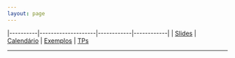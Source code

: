 ```yaml
---
layout: page
---
```

|----------|--------------------|------------|------------|
| [Slides] | [Calendário](#cal) | [Exemplos] | [TPs](#tps)

- - -


[Slides]: ./slides/00-Apresentacao.pdf
[Exemplos]: ./slides/02-Introducao.pdf
